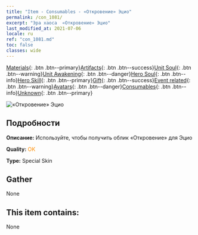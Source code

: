 ```yaml
---
title: "Item - Consumables - «Откровение» Эцио"
permalink: /con_1081/
excerpt: "Эра хаоса  «Откровение» Эцио"
last_modified_at: 2021-07-06
locale: ru
ref: "con_1081.md"
toc: false
classes: wide
---
```

 [Materials](/ItemsRU/){: .btn .btn--primary}[Artifacts](/ItemsRU/Artifacts/){: .btn .btn--success}[Unit Soul](/ItemsRU/UnitSoul/){: .btn .btn--warning}[Unit Awakening](/ItemsRU/UnitAwakening/){: .btn .btn--danger}[Hero Soul](/ItemsRU/HeroSoul/){: .btn .btn--info}[Hero Skill](/ItemsRU/HeroSkill/){: .btn .btn--primary}[Gift](/ItemsRU/Gift/){: .btn .btn--success}[Event related](/ItemsRU/Events/){: .btn .btn--warning}[Avatars](/ItemsRU/Avatars/){: .btn .btn--danger}[Consumables](/ItemsRU/Consumables/){: .btn .btn--info}[Unknown](/ItemsRU/Unknown/){: .btn .btn--primary}

 ![«Откровение» Эцио](/images/h/h_Ezio1.jpg)

## Подробности
 **Описание:** Используйте, чтобы получить облик «Откровение» для Эцио

 **Quality:** <span style="color: #FF8C00">OK</span>

 **Type:** Special Skin

## Gather

  None

## This item contains:

  None

